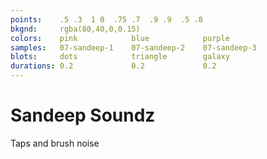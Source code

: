```yaml
---
points:    .5 .3  1 0  .75 .7  .9 .9  .5 .8
bkgnd:     rgba(80,40,0,0.15)
colors:    pink            blue            purple
samples:   07-sandeep-1    07-sandeep-2    07-sandeep-3
blots:     dots            triangle        galaxy
durations: 0.2             0.2             0.2
---
```


Sandeep Soundz
==============

Taps and brush noise